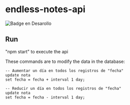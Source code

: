 # endless-notes-api
![Badge en Desarollo](https://img.shields.io/badge/STATUS-EN%20DESAROLLO-green)

## Run

"npm start" to execute the api

These commands are to modify the data in the database:

```
-- Aumentar un día en todos los registros de "fecha"
update nota
set fecha = fecha + interval 1 day;

-- Reducir un día en todos los registros de "fecha"
update nota
set fecha = fecha - interval 1 day;
